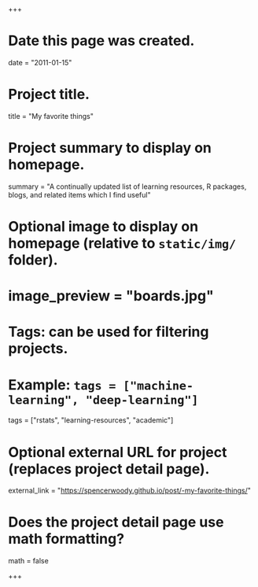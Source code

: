 +++
# Date this page was created.
date = "2011-01-15"

# Project title.
title = "My favorite things"

# Project summary to display on homepage.
summary = "A continually updated list of learning resources, R packages, blogs, and related items which I find useful"

# Optional image to display on homepage (relative to `static/img/` folder).
# image_preview = "boards.jpg"

# Tags: can be used for filtering projects.
# Example: `tags = ["machine-learning", "deep-learning"]`
tags = ["rstats", "learning-resources", "academic"]

# Optional external URL for project (replaces project detail page).
external_link = "https://spencerwoody.github.io/post/-my-favorite-things/"

# Does the project detail page use math formatting?
math = false

+++

